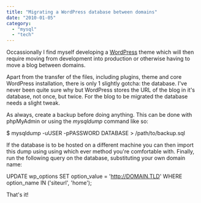 ```yaml
---
title: "Migrating a WordPress database between domains"
date: "2010-01-05"
category:
  - "mysql"
  - "tech"
---
```


Occassionally I find myself developing a [WordPress](http://wordpress.org/) theme which will then require moving from development into production or otherwise having to move a blog between domains.

Apart from the transfer of the files, including plugins, theme and core WordPress installation, there is only 1 slightly gotcha: the database. I've never been quite sure why but WordPress stores the URL of the blog in it's database, not once, but twice. For the blog to be migrated the database needs a slight tweak.

As always, create a backup before doing anything. This can be done with phpMyAdmin or using the _mysqldump_ command like so:

$ mysqldump -uUSER -pPASSWORD DATABASE > /path/to/backup.sql

If the database is to be hosted on a different machine you can then import this dump using using which ever method you're comfortable with. Finally, run the following query on the database, substituting your own domain name:

UPDATE
	wp\_options
SET
	option\_value = 'http://DOMAIN.TLD'
WHERE
	option\_name IN ('siteurl', 'home');

That's it!
